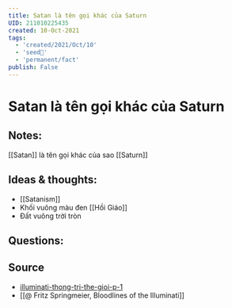 ```yaml
---
title: Satan là tên gọi khác của Saturn
UID: 211010225435
created: 10-Oct-2021
tags:
  - 'created/2021/Oct/10'
  - 'seed🥜'
  - 'permanent/fact'
publish: False
---
```

# Satan là tên gọi khác của Saturn

## Notes:
[[Satan]] là tên gọi khác của sao [[Saturn]]

## Ideas & thoughts:
- [[Satanism]]
- Khối vuông màu đen [[Hồi Giáo]]
- Đất vuông trời tròn

## Questions:

## Source
- [illuminati-thong-tri-the-gioi-p-1](https://tinhhoa.net/illuminati-thong-tri-the-gioi-p-1-nguon-goc-va-ban-chat.html)
- [[@ Fritz Springmeier, Bloodlines of the Illuminati]]